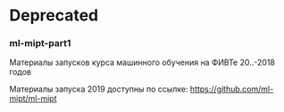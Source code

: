 
# Deprecated
  
### ml-mipt-part1
Материалы запусков курса машинного обучения на ФИВТе 20..-2018 годов

Материалы запуска 2019 доступны по ссылке: https://github.com/ml-mipt/ml-mipt
